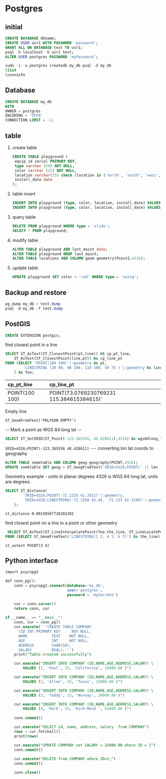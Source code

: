 # Postgres

## initial

```sql
CREATE DATABASE dbname;
CREATE USER usr1 WITH PASSWORD 'password';
GRANT ALL ON DATABASE test TO usr1;
psql -h localhost -U usr1 test;
ALTER USER postgres PASSWORD 'myPassword';
```

```sql
sudo -i -u postgres createdb my_db psql -d my_db
\list
\conninfo
```

## Database

```sql
CREATE DATABASE my_db
WITH 
OWNER = postgres
ENCODING = 'UTF8'
CONNECTION LIMIT = -1;
```

## table

1. create table

   ```sql
   CREATE TABLE playground (
    equip_id serial PRIMARY KEY,
    type varchar (50) NOT NULL,
    color varchar (25) NOT NULL,
    location varchar(25) check (location in ('north', 'south', 'west', 'east', 'northeast', 'southeast', 'southwest', 'northwest')),
    install_date date
   );
   ```

2. table insert

   ```sql
   INSERT INTO playground (type, color, location, install_date) VALUES ('slide', 'blue', 'south', '2014-04-28');
   INSERT INTO playground (type, color, location, install_date) VALUES ('swing', 'yellow', 'northwest', '2010-08-16');
   ```

3. query table

   ```sql
   DELETE FROM playground WHERE type = 'slide';
   SELECT * FROM playground;
   ```

4. modify table

   ```sql
   ALTER TABLE playground ADD last_maint date;
   ALTER TABLE playground DROP last_maint;
   ALTER TABLE locations ADD COLUMN geom geometry(PointZ,4326);
   ```

5. update table

   ```sql
   UPDATE playground SET color = 'red' WHERE type = 'swing';
   ```

## Backup and restore

```sql
pg_dump my_db > test.dump
psql -d my_db -f test.dump
```

## PostGIS

```sql
CREATE EXTENSION postgis;
```

find closest point in a line

```sql
SELECT ST_AsText(ST_ClosestPoint(pt,line)) AS cp_pt_line,
    ST_AsText(ST_ClosestPoint(line,pt)) As cp_line_pt
FROM (SELECT 'POINT(100 100)'::geometry As pt,
        'LINESTRING (20 80, 98 190, 110 180, 50 75 )'::geometry As line
    ) As foo;
```

| cp\_pt\_line | cp\_line\_pt |
| :--- | :--- |
| POINT\(100 100\) | POINT\(73.0769230769231 115.384615384615\)\` |

Empty line

```text
ST_GeomFromText('POLYGON EMPTY')
```

-- Mark a point as WGS 84 long lat --

```sql
SELECT ST_SetSRID(ST_Point(-123.365556, 48.428611),4326) As wgs84long_lat;
```

`SRID=4326;POINT(-123.365556 48.428611)` --- converting lon lat coords to geography

```sql
ALTER TABLE sometable ADD COLUMN geog geography(POINT,4326);
UPDATE sometable SET geog = ST_GeogFromText('SRID=4326;POINT(' || lon || ' ' || lat || ')');
```

Geometry example - units in planar degrees 4326 is WGS 84 long lat, units are degrees.

```sql
SELECT ST_Distance(
        'SRID=4326;POINT(-72.1235 42.3521)'::geometry,
        'SRID=4326;LINESTRING(-72.1260 42.45, -72.123 42.1546)'::geometry
    );
```

`st_distance 0.00150567726382282`

find closest point on a line to a point or other geometry

```sql
 SELECT ST_AsText(ST_LineInterpolatePoint(foo.the_line, ST_LineLocatePoint(foo.the_line, ST_GeomFromText('POINT(4 3)'))))
FROM (SELECT ST_GeomFromText('LINESTRING(1 2, 4 5, 6 7)') As the_line) As foo;
```

`st_astext POINT(3 4)`

## Python interface

```sql
import psycopg2

def conn_pg():
    conn = psycopg2.connect(database='my_db', 
                            user='postgres', 
                            password = 'mySecrete')

    cur = conn.cursor()
    return conn, cur
 
if __name__ == "__main__":
    conn, cur = conn_pg()
    cur.execute('''CREATE TABLE COMPANY
      (ID INT PRIMARY KEY     NOT NULL,
      NAME           TEXT    NOT NULL,
      AGE            INT     NOT NULL,
      ADDRESS        CHAR(50),
      SALARY         REAL);''')
    print("Table created successfully")

    cur.execute("INSERT INTO COMPANY (ID,NAME,AGE,ADDRESS,SALARY) \
        VALUES (1, 'Paul', 32, 'California', 20000.00 )")

    cur.execute("INSERT INTO COMPANY (ID,NAME,AGE,ADDRESS,SALARY) \
        VALUES (2, 'Allen', 25, 'Texas', 15000.00 )")

    cur.execute("INSERT INTO COMPANY (ID,NAME,AGE,ADDRESS,SALARY) \
        VALUES (3, 'Teddy', 23, 'Norway', 20000.00 )")

    cur.execute("INSERT INTO COMPANY (ID,NAME,AGE,ADDRESS,SALARY) \
        VALUES (4, 'Mark', 25, 'Rich-Mond ', 65000.00 )")
        
    conn.commit()

    cur.execute("SELECT id, name, address, salary  from COMPANY")
    rows = cur.fetchall()
    print(rows)

    cur.execute("UPDATE COMPANY set SALARY = 25000.00 where ID = 1")
    conn.commit()
    
    cur.execute("DELETE from COMPANY where ID=2;")
    conn.commit()

    conn.close()
```

